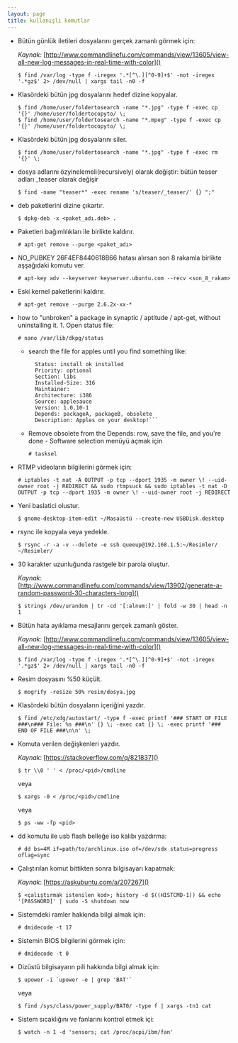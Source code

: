 ```yaml
---
layout: page
title: kullanışlı komutlar
---
```


- Bütün günlük iletileri dosyalarını gerçek zamanlı görmek için:
  
  _Kaynak_: [http://www.commandlinefu.com/commands/view/13605/view-all-new-log-messages-in-real-time-with-color]()
  
  ```console
  $ find /var/log -type f -iregex '.*[^\.][^0-9]+$' -not -iregex '.*gz$' 2> /dev/null | xargs tail -n0 -f
  ```

- Klasördeki bütün jpg dosyalarını hedef dizine kopyalar.
  
  ```console
  $ find /home/user/foldertosearch -name "*.jpg" -type f -exec cp '{}' /home/user/foldertocopyto/ \;
  $ find /home/user/foldertosearch -name "*.mpeg" -type f -exec cp '{}' /home/user/foldertocopyto/ \;
  ```

- Klasördeki bütün jpg dosyalarını siler.
  
  ```console
  $ find /home/user/foldertosearch -name "*.jpg" -type f -exec rm '{}' \;
  ```

- dosya adlarını özyinelemeli(recursively) olarak değiştir: bütün teaser adları _teaser olarak değişir
  
  ```console
  $ find -name "teaser*" -exec rename 's/teaser/_teaser/' {} ";"
  ```

- deb paketlerini dizine çıkartır.
  
  ```console
  $ dpkg-deb -x <paket_adı.deb> .
  ```

- Paketleri bağımlılıkları ile birlikte kaldırır.
  
  ```console
  # apt-get remove --purge <paket_adı>
  ```

- NO_PUBKEY 26F4EF8440618B66 hatası alırsan son 8 rakamla birlikte aşşağıdaki komutu ver.
  
  ```console
  # apt-key adv --keyserver keyserver.ubuntu.com --recv <son_8_rakam>
  ```

- Eski kernel paketlerini kaldırır.
  
  ```console
  # apt-get remove --purge 2.6.2x-xx-*
  ```

- how to "unbroken" a package in synaptic / aptitude / apt-get, without uninstalling it. 1. Open status file:
  
  ```console
  # nano /var/lib/dkpg/status
  ```
  
  - search the file for apples until you find something like:
    
    ```Package:
      Status: install ok installed
      Priority: optional
      Section: libs
      Installed-Size: 316
      Maintainer: 
      Architecture: i386
      Source: applesauce
      Version: 1.0.10-1
      Depends: packageA, packageB, obsolete
      Description: Apples on your desktop!```
    ```
  
  - Remove obsolete from the Depends: row, save the file, and you're done - Software selection menüyü açmak için
    
    ```console
    # tasksel
    ```

- RTMP videoların bilgilerini görmek için:
  
  ```console
  # iptables -t nat -A OUTPUT -p tcp --dport 1935 -m owner \! --uid-owner root -j REDIRECT && sudo rtmpsuck && sudo iptables -t nat -D OUTPUT -p tcp --dport 1935 -m owner \! --uid-owner root -j REDIRECT
  ```

- Yeni baslatici olustur.
  
  ```console
  $ gnome-desktop-item-edit ~/Masaüstü --create-new USBDisk.desktop
  ```

- rsync ile kopyala veya yedekle.
  
  ```console
  $ rsync -r -a -v --delete -e ssh queeup@192.168.1.5:~/Resimler/ ~/Resimler/
  ```

- 30 karakter uzunluğunda rastgele bir parola oluştur.
  
  _Kaynak_: [http://www.commandlinefu.com/commands/view/13902/generate-a-random-password-30-characters-long]()
  
  ```console
  $ strings /dev/urandom | tr -cd '[:alnum:]' | fold -w 30 | head -n 1
  ```

- Bütün hata ayıklama mesajlarını gerçek zamanlı göster.
  
  _Kaynak_: [http://www.commandlinefu.com/commands/view/13605/view-all-new-log-messages-in-real-time-with-color]()
  
  ```console
  $ find /var/log -type f -iregex '.*[^\.][^0-9]+$' -not -iregex '.*gz$' 2> /dev/null | xargs tail -n0 -f
  ```

- Resim dosyasını %50 küçült.
  
  ```console
  $ mogrify -resize 50% resim/dosya.jpg
  ```

- Klasördeki bütün dosyaların içeriğini yazdır.
  
  ```console
  $ find /etc/xdg/autostart/ -type f -exec printf '### START OF FILE ###\n### File: %s ###\n' {} \; -exec cat {} \; -exec printf '### END OF FILE ###\n\n' \;
  ```

- Komuta verilen değişkenleri yazdır.
  
  _Kaynak_: [https://stackoverflow.com/q/821837]()
  
  ```console
  $ tr \\0 ' ' < /proc/<pid>/cmdline
  ```
  
    veya
  
  ```console
  $ xargs -0 < /proc/<pid>/cmdline
  ```
  
    veya
  
  ```console
  $ ps -ww -fp <pid>
  ```

- dd komutu ile usb flash belleğe iso kalıbı yazdırma:
  
  ```console
  # dd bs=4M if=path/to/archlinux.iso of=/dev/sdx status=progress oflag=sync
  ```

- Çalıştırılan komut bittikten sonra bilgisayarı kapatmak:
  
    _Kaynak_: [https://askubuntu.com/a/207267]()
  
  ```console
  $ <çalıştırmak istenilen kod>; history -d $((HISTCMD-1)) && echo '[PASSWORD]' | sudo -S shutdown now
  ```

- Sistemdeki ramler hakkında bilgi almak için:
  
  ```console
  # dmidecode -t 17
  ```

- Sistemin BIOS bilgilerini görmek için:

  ```console
  # dmidecode -t 0
  ```

- Dizüstü bilgisayarın pili hakkında bilgi almak için:
  
  ```console
  $ upower -i `upower -e | grep 'BAT'`
  ```
  
    veya
  
  ```console
  $ find /sys/class/power_supply/BAT0/ -type f | xargs -tn1 cat
  ```
- Sistem sıcaklığını ve fanlarını kontrol etmek içi:
  
  ```console
  $ watch -n 1 -d 'sensors; cat /proc/acpi/ibm/fan'
  ```

